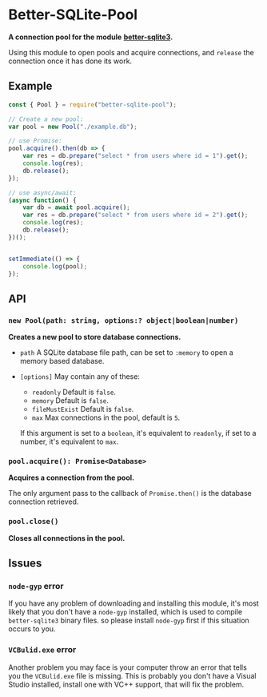 # Better-SQLite-Pool

**A connection pool for the module**
**[better-sqlite3](https://github.com/JoshuaWise/better-sqlite3).**

Using this module to open pools and acquire connections, and `release` the 
connection once it has done its work.

## Example

```javascript
const { Pool } = require("better-sqlite-pool");

// Create a new pool:
var pool = new Pool("./example.db");

// use Promise:
pool.acquire().then(db => {
    var res = db.prepare("select * from users where id = 1").get();
    console.log(res);
    db.release();
});

// use async/await:
(async function() {
    var db = await pool.acquire();
    var res = db.prepare("select * from users where id = 2").get();
    console.log(res);
    db.release();
})();


setImmediate(() => {
    console.log(pool);
});
```

## API

### `new Pool(path: string, options:? object|boolean|number)`

**Creates a new pool to store database connections.**

- `path` A SQLite database file path, can be set to `:memory` to open a memory
    based database.
- `[options]` May contain any of these:
    - `readonly` Default is `false`.
    - `memory` Default is `false`.
    - `fileMustExist` Default is `false`.
    - `max` Max connections in the pool, default is `5`.
    
    If this argument is set to a `boolean`, it's equivalent to `readonly`, 
    if set to a number, it's equivalent to `max`.

### `pool.acquire(): Promise<Database>`

**Acquires a connection from the pool.**

The only argument pass to the callback of `Promise.then()` is the database connection retrieved.

### `pool.close()`

**Closes all connections in the pool.**

## Issues

### `node-gyp` error

If you have any problem of downloading and installing this module, it's most 
likely that you don't have a `node-gyp` installed, which is used to compile 
`better-sqlite3` binary files. so please install `node-gyp` first if this 
situation occurs to you.

### `VCBulid.exe` error

Another problem you may face is your computer throw an error that tells you 
the `VCBulid.exe` file is missing. This is probably you don't have a Visual 
Studio installed, install one with VC++ support, that will fix the problem.